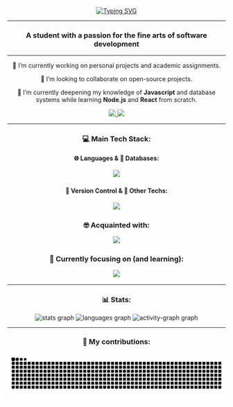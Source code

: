 <div align="center">
  <a href="https://git.io/typing-svg"><img src="https://readme-typing-svg.demolab.com?font=Roboto&weight=700&size=35&duration=3000&pause=500&center=true&vCenter=true&width=475&height=65&lines=Hi+there!%F0%9F%91%8B;I+am+Felipe+Piacenza+%F0%9F%98%81" alt="Typing SVG" /></a>
</div>

<hr>

<h3 align="center">A student with a passion for the fine arts of software development</h3>

<hr>

<div align="center">
 
🔭 I’m currently working on personal projects and academic assignments.

👯 I’m looking to collaborate on open-source projects.

🌱 I’m currently deepening my knowledge of **Javascript** and database systems while learning **Node.js** and **React** from scratch.

 </div>

 <div align="center"> 
  <a href="mailto:piacenzafelipe@gmail.com">
    <img src="https://img.shields.io/badge/Gmail-333333?style=for-the-badge&logo=gmail&logoColor=red" />
  </a>
  <a href="https://linkedin.com/in/felipepiacenza" target="_blank">
    <img src="https://img.shields.io/badge/LinkedIn-0077B5?style=for-the-badge&logo=linkedin&logoColor=white" target="_blank" />
  </a>
</div>

<hr>

<h3 align="center">💻 Main Tech Stack:</h3>
<h4 align="center">🌐 Languages & 💾 Databases:</h4>
<p align="center">
  <a href="https://skillicons.dev">
    <img src="https://skillicons.dev/icons?i=cpp,cs,js,postgres" />
  </a>
</p>

<h4 align="center">🔀 Version Control & 🔧 Other Techs:</h4>
<p align="center">
  <a href="https://skillicons.dev">
    <img src="https://skillicons.dev/icons?i=git,github,docker,notion,bash,linux" />
  </a>
</p>

<h3 align="center">🤓 Acquainted with:</h3>
<p align="center">
  <a href="https://skillicons.dev">
    <img src="https://skillicons.dev/icons?i=java,php,dotnet,mongodb,html,css" />
  </a>
</p>

<h3 align="center">💎 Currently focusing on (and learning):</h3>
<p align="center">
  <a href="https://skillicons.dev">
    <img src="https://skillicons.dev/icons?i=js,postgres,nodejs,react" />
  </a>
</p>

<hr>

<h3 align="center">📊 Stats:</h3>
<div align="center">
  <img src="https://github-readme-stats.vercel.app/api?username=felipiacenza&hide_title=true&hide_rank=true&show_icons=true&include_all_commits=true&count_private=true&disable_animations=false&theme=github_dark&locale=en&hide_border=true&order=1" height="150" alt="stats graph"  />
  <img src="https://github-readme-stats.vercel.app/api/top-langs?username=felipiacenza&locale=en&hide_title=true&layout=compact&card_width=320&langs_count=10&theme=github_dark&hide_border=true&order=2" height="150" alt="languages graph"  />
  <img src="https://github-readme-activity-graph.vercel.app/graph?username=felipiacenza&radius=16&theme=github-dark&area=true&order=5&hide_border=true&hide_title=false" height="300" alt="activity-graph graph"  />
</div>

<hr>

<h3 align="center">🐍 My contributions:</h3>
<div align="center">
  <img src="https://raw.githubusercontent.com/felipiacenza/felipiacenza/output/snake.svg" alt="Snake animation" />
</div>
